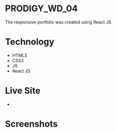 # PRODIGY_WD_04
The responsive portfolio was created using React JS

# Technology
- HTML5
- CSS3
- JS
- React JS

# Live Site
- 

# Screenshots
